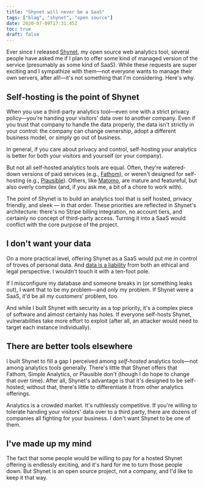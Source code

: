 ```yaml
---
title: "Shynet will never be a SaaS"
tags: ["blag", "shynet", "open source"]
date: 2020-07-09T17:31:45Z
toc: true
draft: false
---
```


Ever since I released [Shynet](https://github.com/milesmcc/shynet), my open source web analytics tool, several people have asked me if I plan to offer some kind of managed version of the service (presumably as some kind of SaaS). While these requests are super exciting and I sympathize with them—not everyone wants to manage their own servers, after all!—it's not something that I'm considering. Here's why.

## Self-hosting is the point of Shynet

When you use a third-party analytics tool—even one with a strict privacy policy—you're handing your visitors' data over to another company. Even if you trust that company to handle the data properly, the data isn't strictly in your control: the company can change ownership, adopt a different business model, or simply go out of business.

In general, if you care about privacy and control, self-hosting your analytics is better for both your visitors and yourself (or your company).

But not all self-hosted analytics tools are equal. Often, they're watered-down versions of paid services (e.g., [Fathom](https://github.com/usefathom/fathom)), or weren't designed for self-hosting (e.g., [Plausible](https://plausible.io/blog/self-hosted-web-analytics-beta)). Others, like [Matomo](https://matomo.org/), are mature and featureful, but also overly complex (and, if you ask me, a bit of a chore to work with).

The point of Shynet is to build an analytics tool that is self hosted, privacy friendly, and sleek — in that order. These priorities are reflected in Shynet's architecture: there's no Stripe billing integration, no account tiers, and certainly no concept of third-party access. Turning it into a SaaS would conflict with the core purpose of the project.

## I don't want your data

On a more practical level, offering Shynet as a SaaS would put me in control of troves of personal data. And [data is a liability](https://www.richie.fi/blog/data-is-a-liability.html) from both an ethical and legal perspective. I wouldn't touch it with a ten-foot pole.

If I misconfigure my database and someone breaks in (or something leaks out), I want that to be my problem—and *only* my problem. If Shynet were a SaaS, it'd be all my customers' problem, too. 

And while I built Shynet with security as a top priority, it's a complex piece of software and almost certainly has holes. If everyone self-hosts Shynet, vulnerabilities take more effort to exploit (after all, an attacker would need to target each instance individually).

## There are better tools elsewhere

I built Shynet to fill a gap I perceived among *self-hosted* analytics tools—not among analytics tools generally. There's little that Shynet offers that Fathom, Simple Analytics, or Plausible don't (though I do hope to change that over time). After all, Shynet's advantage is that it's designed to be self-hosted; without that, there's little to differentiate it from other analytics offerings.

Analytics is a crowded market. It's ruthlessly competitive. If you're willing to tolerate handing your visitors' data over to a third party, there are dozens of companies all fighting for your business. I don't want Shynet to be one of them.

## I've made up my mind

The fact that some people would be willing to pay for a hosted Shynet offering is endlessly exciting, and it's hard for me to turn those people down. But Shynet is an open source project, not a company, and I'd like to keep it that way.